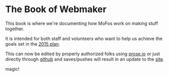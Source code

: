 The Book of Webmaker
=====

This book is where we're documenting how MoFos work on making stuff together.

It is intended for both staff and volunteers who want to help us achieve the goals set in the [2015 plan](/learning2015/plan).

This can now be edited by properly authorized folks using [prose.io](http://prose.io/#MozillaFoundation/book.webmaker.org) or just directly through [github](https://github.com/MozillaFoundation/book.webmaker.org/) and saves/pushes will result in an update to the [site](http://mofobook.s3-website-us-west-2.amazonaws.com/).

magic!
